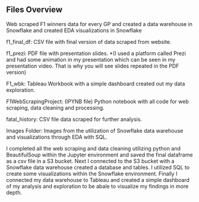 ## Files Overview

Web scraped F1 winners data for every GP and created a data warehouse in Snowflake and created EDA visualizations in Snowflake

f1_final_df: CSV file with final version of data scraped from website.

f1_prezi: PDF file with presentation slides. *(I used a platform called Prezi and had some animation in my presentation which can be seen in my presentation video. 
That is why you will see slides repeated in the PDF version)

F1_wbk: Tableau Workbook with a simple dashboard created out my data exploration.

F1WebScrapingProject: (IPYNB file) Python notebook with all code for web scraping, data cleaning and processing. 

fatal_history: CSV file data scraped for further analysis.

Images Folder: Images from the utilization of Snowflake data warehouse and visualizations through EDA with SQL.


I completed all the web scraping and data cleaning utilizing python and BeautifulSoup within the Jupyter environment and saved the final dataframe as a csv file in a S3 bucket.
Next I connected to the S3 bucket with a Snowflake data warehouse created a database and tables. I utilized SQL to create some visualizations within the Snowflake environment.
Finally I connected my data warehouse to Tableau and created a simple dashboard of my analysis and exploration to be abale to visualize my findings in more depth.

